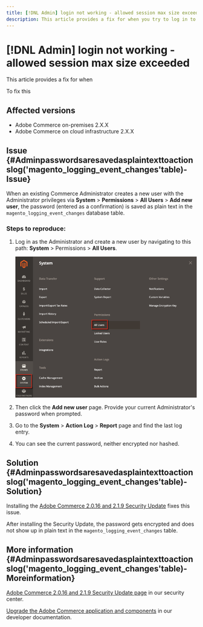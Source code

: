 ```yaml
---
title: [!DNL Admin] login not working - allowed session max size exceeded
description: This article provides a fix for when you try to log in to your Admin panel and the form refreshes and you are unable to log in.
---
```


# [!DNL Admin] login not working - allowed session max size exceeded

This article provides a fix for when

To fix this

## Affected versions

* Adobe Commerce on-premises 2.X.X
* Adobe Commerce on cloud infrastructure 2.X.X

## Issue {#Adminpasswordsaresavedasplaintexttoactionslog('magento_logging_event_changes'table)-Issue}

When an existing Commerce Administrator creates a new user with the Administrator privileges via **System** > **Permissions** > **All Users** > **Add new user**, the password (entered as a confirmation) is saved as plain text in the `magento_logging_event_changes` database table.

### Steps to reproduce:

1. Log in as the Administrator and create a new user by navigating to this path: **System** > Permissions > **All Users**.

    ![add_user_magento_2.4.1.png](assets/add_user_magento_2.4.1.png)

1. Then click the **Add new user** page. Provide your current Administrator's password when prompted.
1. Go to the **System** > **Action Log** > **Report** page and find the last log entry.
1. You can see the current password, neither encrypted nor hashed.

## Solution {#Adminpasswordsaresavedasplaintexttoactionslog('magento_logging_event_changes'table)-Solution}

Installing the [Adobe Commerce 2.0.16 and 2.1.9 Security Update](https://magento.com/security/patches/magento-2016-and-219-security-update) fixes this issue.

After installing the Security Update, the password gets encrypted and does not show up in plain text in the `magento_logging_event_changes` table.

## More information {#Adminpasswordsaresavedasplaintexttoactionslog('magento_logging_event_changes'table)-Moreinformation}

[Adobe Commerce 2.0.16 and 2.1.9 Security Update page](https://magento.com/security/patches/magento-2016-and-219-security-update) in our security center.

[Upgrade the Adobe Commerce application and components](https://experienceleague.adobe.com/docs/commerce-operations/upgrade-guide/overview.html) in our developer documentation.
